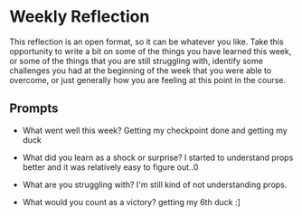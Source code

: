 # Weekly Reflection
This reflection is an open format, so it can be whatever you like. Take this opportunity to write a bit on some of the things you have learned this week, or some of the things that you are still struggling with, identify some challenges you had at the beginning of the week that you were able to overcome, or just generally how you are feeling at this point in the course.

## Prompts
- What went well this week?
Getting my checkpoint done and getting my duck

- What did you learn as a shock or surprise?
I started to understand props better and it was relatively easy to figure out..0

- What are you struggling with?
I'm still kind of not understanding props.

- What would you count as a victory?
getting my 6th duck :]
